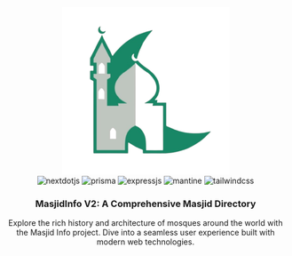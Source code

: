 <div align="center">
  <br />
    <a href="https://www.masjidinfo.net" target="_blank">
      <img src="/public/masjid.png" alt="Masjid Info Banner">
    </a>
  <br />

  <div>
    <img src="https://img.shields.io/badge/-Next_JS-black?style=for-the-badge&logoColor=white&logo=nextdotjs&color=000000" alt="nextdotjs" />
    <img src="https://img.shields.io/badge/-Prisma-black?style=for-the-badge&logoColor=white&logo=prisma&color=2D3748" alt="prisma" />
    <img src="https://img.shields.io/badge/-Express_JS-black?style=for-the-badge&logoColor=white&logo=express&color=000000" alt="expressjs" />
    <img src="https://img.shields.io/badge/-Mantine-black?style=for-the-badge&logoColor=white&logo=mantine&color=339AF0" alt="mantine" />
    <img src="https://img.shields.io/badge/-Tailwind_CSS-black?style=for-the-badge&logoColor=white&logo=tailwindcss&color=06B6D4" alt="tailwindcss" />
    <!-- <img src="https://img.shields.io/badge/-Shadcn-black?style=for-the-badge&logo=shadcn" alt="shadcn" /> -->
    <!-- <img src="https://img.shields.io/badge/-Railway_MySQL-black?style=for-the-badge&logo=railway&color=0B0D17" alt="railway" /> -->
  </div>

  <h3 align="center">MasjidInfo V2: A Comprehensive Masjid Directory</h3>

   <div align="center">
     Explore the rich history and architecture of mosques around the world with the Masjid Info project. Dive into a seamless user experience built with modern web technologies.
    </div>
</div>

<!-- ## 📋 <a name="table">Table of Contents</a>

1. 🤖 [Introduction](#introduction)
2. ⚙️ [Tech Stack](#tech-stack)
3. 🔋 [Features](#features)
4. 🤸 [Quick Start](#quick-start)
5. 🕸️ [Snippets](#snippets)
6. 🔗 [Assets](#links)
7. 🚀 [More](#more)

## <a name="introduction">🤖 Introduction</a>

Masjid Info is a dynamic platform that showcases information about various mosques around the world. Built with Next.js for the frontend, Prisma and Express.js for the backend, and styled using Tailwind CSS, Mantine UI, and Shadcn UI, it offers a modern approach to web development. This project allows users to explore mosques, learn about their history, and even contribute with user roles like admin and author.

## <a name="tech-stack">⚙️ Tech Stack</a>

- **Next.js**: React framework for building fast and scalable web applications.
- **Prisma**: A modern ORM to interact with the database.
- **Express.js**: Minimalist web framework for Node.js.
- **Tailwind CSS**: Utility-first CSS framework for building custom designs quickly.
- **Mantine UI**: Component library for building user interfaces.
- **Shadcn UI**: Utility-focused UI components for React, simplifying the styling process.
- **Redux**: A predictable state container for JavaScript apps, used to manage the application state across the app, including user actions like likes, bookmarks, and more.
- **Railway (MySQL)**: Cloud platform for hosting databases, including MySQL, for managing and scaling the backend.

## <a name="features">🔋 Features</a>

## <a name="features">🔋 Features</a>

👉 **Mosque Directory**: View a list of mosques with details including history, architecture, and photos.

👉 **User Roles**: Admins have full control (CRUD operations), while authors can contribute content.

👉 **Search & Filter**: Easily search for mosques and filter by categories or locations.

👉 **Email Verification**: User registration includes email verification for secure access.

👉 **Responsive Design**: The interface adapts to all devices for a seamless user experience.

👉 **Photo Galleries**: View photo collections of each mosque with a clean and accessible layout.

👉 **Saved Mosques**: Users can now save their liked and bookmarked mosques, with a dedicated tabbed interface for easy access.

## <a name="quick-start">🤸 Quick Start</a>

Follow these steps to set up the project locally on your machine.

**Prerequisites**

Make sure you have the following installed on your machine:

- [Git](https://git-scm.com/)
- [Node.js](https://nodejs.org/en)
- [npm](https://www.npmjs.com/) or [yarn](https://yarnpkg.com/)

**Cloning the Repository**

```bash
git clone https://github.com/yourusername/masjid-info.git
cd masjid-info
``` -->
